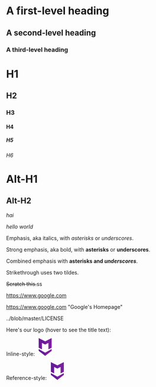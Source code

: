 # A first-level heading
## A second-level heading
### A third-level heading

# H1
## H2
### H3
#### H4
##### H5
###### H6

Alt-H1
======

Alt-H2
------
*hai*

_hello world_

Emphasis, aka italics, with *asterisks* or _underscores_.

Strong emphasis, aka bold, with **asterisks** or __underscores__.

Combined emphasis with **asterisks and _underscores_**.

Strikethrough uses two tildes. 

~~Scratch this.~~ss

https://www.google.com

https://www.google.com "Google's Homepage"

../blob/master/LICENSE


Here's our logo (hover to see the title text):

Inline-style: 
![alt text](https://github.com/adam-p/markdown-here/raw/master/src/common/images/icon48.png "Logo Title Text 1")

Reference-style: 
![alt text][logo]

[logo]: https://github.com/adam-p/markdown-here/raw/master/src/common/images/icon48.png "Logo Title Text 2"